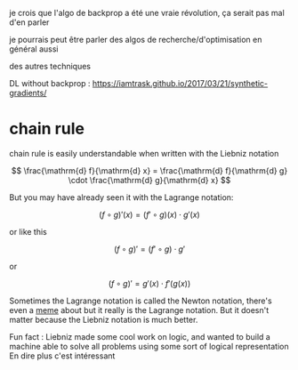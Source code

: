 je crois que l'algo de backprop a été une vraie révolution, ça serait pas mal
d'en parler

je pourrais peut être parler des algos de recherche/d'optimisation en général
aussi

des autres techniques

DL without backprop : https://iamtrask.github.io/2017/03/21/synthetic-gradients/



# chain rule

chain rule is easily understandable when written with the Liebniz notation

$$
\frac{\mathrm{d} f}{\mathrm{d} x} = \frac{\mathrm{d} f}{\mathrm{d} g} \cdot \frac{\mathrm{d} g}{\mathrm{d} x}
$$

But you may have already seen it with the Lagrange notation:

$$
(f \circ g)'(x)=(f' \circ g)(x)\cdot g'(x)
$$

or like this

$$
(f \circ g)'=(f' \circ g)\cdot g'
$$

or

$$
(f \circ g)'=g'(x)\cdot f'(g(x))
$$

Sometimes the Lagrange notation is called the Newton notation, there's even a
[meme](https://knowyourmeme.com/photos/1362046-american-chopper-argument) about
but it really is the Lagrange notation. But it doesn't matter because the
Liebniz notation is much better.

Fun fact : Liebniz made some cool work on logic, and wanted to build a machine
able to solve all problems using some sort of logical representation
En dire plus c'est intéressant

